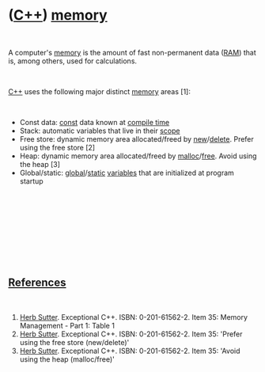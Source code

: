 
 

 

 

 

 

([C++](Cpp.md)) [memory](CppMemory.md)
========================================

 

A computer's [memory](CppMemory.md) is the amount of fast non-permanent
data ([RAM](CppRam.md)) that is, among others, used for calculations.

 

[C++](Cpp.md) uses the following major distinct [memory](CppMemory.md)
areas \[1\]:

 

-   Const data: [const](CppConst.md) data known at [compile
    time](CppCompileTime.md)
-   Stack: automatic variables that live in their [scope](CppScope.md)
-   Free store: dynamic memory area allocated/freed by
    [new](CppNew.md)/[delete](CppDelete.md). Prefer using the free
    store \[2\]
-   Heap: dynamic memory area allocated/freed by
    [malloc](CppMalloc.md)/[free](CppFree.md). Avoid using the heap
    \[3\]
-   Global/static: [global](CppGlobal.md)/[static](CppStatic.md)
    [variables](CppVariable.md) that are initialized at program startup

 

 

 

 

 

[References](CppReferences.md)
-------------------------------

 

1.  [Herb Sutter](CppHerbSutter.md). Exceptional C++.
    ISBN: 0-201-61562-2. Item 35: Memory Management - Part 1: Table 1
2.  [Herb Sutter](CppHerbSutter.md). Exceptional C++.
    ISBN: 0-201-61562-2. Item 35: 'Prefer using the free store
    (new/delete)'
3.  [Herb Sutter](CppHerbSutter.md). Exceptional C++.
    ISBN: 0-201-61562-2. Item 35: 'Avoid using the heap (malloc/free)'

 

 

 

 

 

 

